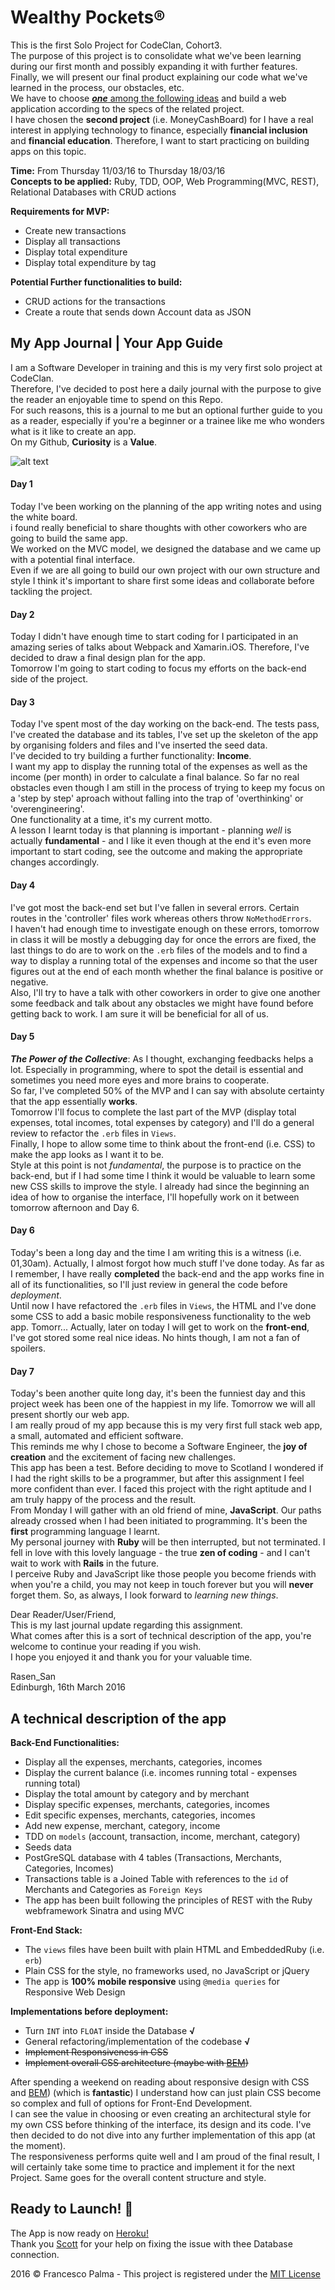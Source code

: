 # Wealthy Pockets®
This is the first Solo Project for CodeClan, Cohort3.  
The purpose of this project is to consolidate what we've been learning during our first month and possibly expanding it with further features.  
Finally, we will present our final product explaining our code what we've learned in the process, our obstacles, etc.  
We have to choose [_**one**_ among the following ideas](https://github.com/FrancescoPalma/CodeClan_Assignment_1/blob/master/projects.md) and build a web application according to the specs of the related project.  
I have chosen the **second project** (i.e. MoneyCashBoard) for I have a real interest in applying technology to finance, especially **financial inclusion** and **financial education**. Therefore, I want to start practicing on building apps on this topic.  

**Time:** From Thursday 11/03/16 to Thursday 18/03/16  
**Concepts to be applied:** Ruby, TDD, OOP, Web Programming(MVC, REST), Relational Databases with CRUD actions  
  
**Requirements for MVP:**  
- Create new transactions  
- Display all transactions  
- Display total expenditure  
- Display total expenditure by tag  
  
**Potential Further functionalities to build:**  
- CRUD actions for the transactions  
- Create a route that sends down Account data as JSON  
  
## My App Journal | Your App Guide  
I am a Software Developer in training and this is my very first solo project at CodeClan.  
Therefore, I've decided to post here a daily journal with the purpose to give the reader an enjoyable time to spend on this Repo.  
For such reasons, this is a journal to me but an optional further guide to you as a reader, especially if you're a beginner or a trainee like me who wonders what is it like to create an app.  
On my Github, **Curiosity** is a **Value**.
  
![alt text](http://cdn-media-2.lifehack.org/wp-content/files/2015/07/Learning-Quotes-16-of-16.jpg)  
  
#### Day 1  
Today I've been working on the planning of the app writing notes and using the white board.  
i found really beneficial to share thoughts with other coworkers who are going to build the same app.  
We worked on the MVC model, we designed the database and we came up with a potential final interface.  
Even if we are all going to build our own project with our own structure and style I think it's important to share first some ideas and collaborate before tackling the project.  
  
#### Day 2  
Today I didn't have enough time to start coding for I participated in an amazing series of talks about Webpack and Xamarin.iOS. Therefore, I've decided to draw a final design plan for the app.  
Tomorrow I'm going to start coding to focus my efforts on the back-end side of the project.  
  
#### Day 3  
Today I've spent most of the day working on the back-end. The tests pass, I've created the database and its tables, I've set up the skeleton of the app by organising folders and files and I've inserted the seed data.  
I've decided to try building a further functionality: **Income**.  
I want my app to display the running total of the expenses as well as the income (per month) in order to calculate a final balance. So far no real obstacles even though I am still in the process of trying to keep my focus on a 'step by step' aproach without falling into the trap of 'overthinking' or 'overengineering'.  
One functionality at a time, it's my current motto.  
A lesson I learnt today is that planning is important - planning _well_ is actually **fundamental** - and I like it even though at the end it's even more important to start coding, see the outcome and making the appropriate changes accordingly.  
#### Day 4  
I've got most the back-end set but I've fallen in several errors. Certain routes in the 'controller' files work whereas others throw `NoMethodErrors`.  
I haven't had enough time to investigate enough on these errors, tomorrow in class it will be mostly a debugging day for once the errors are fixed, the last things to do are to work on the `.erb` files of the models and to find a way to display a running total of the expenses and income so that the user figures out at the end of each month whether the final balance is positive or negative.  
Also, I'll try to have a talk with other coworkers in order to give one another some feedback and talk about any obstacles we might have found before getting back to work. I am sure it will be beneficial for all of us.  
  
#### Day 5  
_**The Power of the Collective**_: As I thought, exchanging feedbacks helps a lot. Especially in programming, where to spot the detail is essential and sometimes you need more eyes and more brains to cooperate.  
So far, I've completed 50% of the MVP and I can say with absolute certainty that the app essentially **works**.  
Tomorrow I'll focus to complete the last part of the MVP (display total expenses, total incomes, total expenses by category) and I'll do a general review to refactor the `.erb` files in `Views`.  
Finally, I hope to allow some time to think about the front-end (i.e. CSS) to make the app looks as I want it to be.  
Style at this point is not _fundamental_, the purpose is to practice on the back-end, but if I had some time I think it would be valuable to learn some new CSS skills to improve the style. I already had since the beginning an idea of how to organise the interface, I'll hopefully work on it between tomorrow afternoon and Day 6.  
  
#### Day 6  
Today's been a long day and the time I am writing this is a witness (i.e. 01,30am). Actually, I almost forgot how much stuff I've done today. As far as I remember, I have really **completed** the back-end and the app works fine in all of its functionalities, so I'll just review in general the code before _deployment_.  
Until now I have refactored the `.erb` files in `Views`, the HTML and I've done some CSS to add a basic mobile responsiveness functionality to the web app. Tomorr... Actually, later on today I will get to work on the **front-end**, I've got stored some real nice ideas. No hints though, I am not a fan of spoilers.  
  
#### Day 7
Today's been another quite long day, it's been the funniest day and this project week has been one of the happiest in my life. Tomorrow we will all present shortly our web app.  
I am really proud of my app because this is my very first full stack web app, a small, automated and efficient software.  
This reminds me why I chose to become a Software Engineer, the **joy of creation** and the excitement of facing new challenges.  
This app has been a test. Before deciding to move to Scotland I wondered if I had the right skills to be a programmer, but after this assignment I feel more confident than ever. I faced this project with the right aptitude and I am truly happy of the process and the result.  
From Monday I will gather with an old friend of mine, **JavaScript**. Our paths already crossed when I had been initiated to programming. It's been the **first** programming language I learnt.  
My personal journey with **Ruby** will be then interrupted, but not terminated. I fell in love with this lovely language - the true **zen of coding** - and I can't wait to work with **Rails** in the future.  
I perceive Ruby and JavaScript like those people you become friends with when you're a child, you may not keep in touch forever but you will **never** forget them. So, as always, I look forward to _learning new things_.  
  
Dear Reader/User/Friend,  
This is my last journal update regarding this assignment.  
What comes after this is a sort of technical description of the app, you're welcome to continue your reading if you wish.  
I hope you enjoyed it and thank you for your valuable time.  
  
Rasen_San  
Edinburgh, 16th March 2016  
  
## A technical description of the app  
  
**Back-End Functionalities:**  
  
- Display all the expenses, merchants, categories, incomes
- Display the current balance (i.e. incomes running total - expenses running total)
- Display the total amount by category and by merchant
- Display specific expenses, merchants, categories, incomes
- Edit specific expenses, merchants, categories, incomes
- Add new expense, merchant, category, income
- TDD on `models` (account, transaction, income, merchant, category)
- Seeds data
- PostGreSQL database with 4 tables (Transactions, Merchants, Categories, Incomes)
- Transactions table is a Joined Table with references to the `id` of Merchants and Categories as `Foreign Keys`
- The app has been built following the principles of REST with the Ruby webframework Sinatra and using MVC  

**Front-End Stack:**  
  
- The `views` files have been built with plain HTML and EmbeddedRuby (i.e. `erb`)
- Plain CSS for the style, no frameworks used, no JavaScript or jQuery
- The app is **100% mobile responsive** using `@media queries` for Responsive Web Design  
  
**Implementations before deployment:**  
  
- Turn `INT` into `FLOAT` inside the Database **√**
- General refactoring/implementation of the codebase **√**
- ~~Implement Responsiveness in CSS~~
- ~~Implement overall CSS architecture (maybe with [BEM](https://css-tricks.com/bem-101/))~~  
  
After spending a weekend on reading about responsive design with CSS and [BEM](https://css-tricks.com/bem-101/)) (which is **fantastic**) I understand how can just plain CSS become so complex and full of options for Front-End Development.  
I can see the value in choosing or even creating an architectural style for my own CSS before thinking of the interface, its design and its code. I've then decided to do not dive into any further implementation of this app (at the moment).  
The responsiveness performs quite well and I am proud of the final result, I will certainly take some time to practice and implement it for the next Project. Same goes for the overall content structure and style.  
  
## Ready to Launch! :rocket:  
The App is now ready on [Heroku!](https://wealthypockets.herokuapp.com/)  
Thank you [Scott](https://github.com/scott-ad-riley) for your help on fixing the issue with thee Database connection.

2016 © Francesco Palma - This project is registered under the [MIT License](https://github.com/FrancescoPalma/CodeClan_Assignment_1/blob/master/License)
